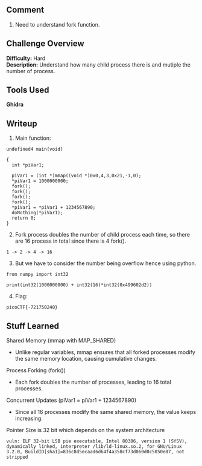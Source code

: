 ## Comment  
1. Need to understand fork function.   

## Challenge Overview  
**Difficulty:** Hard    
**Description:** Understand how many child process there is and mutiple the number of process.  
## Tools Used  
**Ghidra**  

## Writeup  
1. Main function:
```
undefined4 main(void)

{
  int *piVar1;
  
  piVar1 = (int *)mmap((void *)0x0,4,3,0x21,-1,0);
  *piVar1 = 1000000000;
  fork();
  fork();
  fork();
  fork();
  *piVar1 = *piVar1 + 1234567890;
  doNothing(*piVar1);
  return 0;
}
```
2. Fork process doubles the number of child process each time, so there are 16 process in total since there is 4 fork().  
```
1 -> 2 -> 4 -> 16                                               
```
3. But we have to consider the number being overflow hence using python.  
```
from numpy import int32

print(int32(1000000000) + int32(16)*int32(0x499602d2))
```
4. Flag:  
```
picoCTF{-721750240}
```


## Stuff Learned  
Shared Memory (mmap with MAP_SHARED)
- Unlike regular variables, mmap ensures that all forked processes modify the same memory location, causing cumulative changes.

Process Forking (fork())
- Each fork doubles the number of processes, leading to 16 total processes.

Concurrent Updates (piVar1 = piVar1 + 1234567890)
- Since all 16 processes modify the same shared memory, the value keeps increasing.

Pointer Size is 32 bit which depends on the system architecture
```
vuln: ELF 32-bit LSB pie executable, Intel 80386, version 1 (SYSV), dynamically linked, interpreter /lib/ld-linux.so.2, for GNU/Linux 3.2.0, BuildID[sha1]=836c8d5ecaad6d64f4a358cf73d060d0c5050e87, not stripped
```

